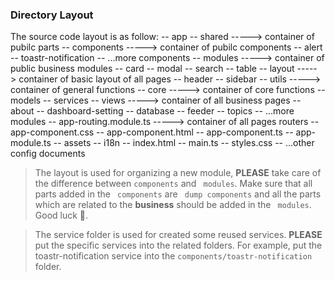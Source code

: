 


### Directory Layout
 The source code layout is as follow:
 -- app
    -- shared           -----> container of pubilc parts
        -- components          -----> container of pubilc components
            -- alert
            -- toastr-notification
            -- ...more components
        -- modules             -----> container of public business modules
            -- card
            -- modal
            -- search
            -- table
        -- layout              -----> container of basic layout of all pages
            -- header
            -- sidebar
        -- utils               -----> container of general functions
    -- core             -----> container of core functions
        -- models
        -- services
    -- views            -----> container of all business pages
        -- about
        -- dashboard-setting
        -- database
        -- feeder
        -- topics
        -- ...more modules
    -- app-routing.module.ts     -----> container of all pages routers
    -- app-component.css
    -- app-component.html
    -- app-component.ts
    -- app-module.ts
 -- assets
    -- i18n
 -- index.html
 -- main.ts
 -- styles.css
 -- ...other config documents

> The layout is used for organizing a new module, **PLEASE** take care of the difference between ```components``` and ``` modules```. Make sure that all parts added in the ``` components``` are ``` dump components``` and all the parts which are related to the **business** should be added in the ``` modules```. Good luck 🙂.

> The service folder is used for created some reused services. **PLEASE** put the specific services into the related folders. For example, put the toastr-notification service into the ```components/toastr-notification``` folder. 

